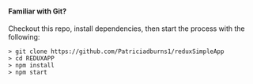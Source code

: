 
#### Familiar with Git?
Checkout this repo, install dependencies, then start the process with the following:

```
> git clone https://github.com/Patriciadburns1/reduxSimpleApp
> cd REDUXAPP 
> npm install
> npm start
```

